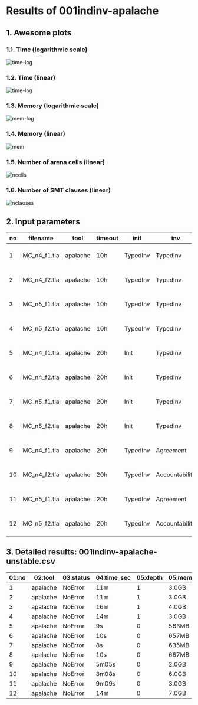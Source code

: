 # Results of 001indinv-apalache


## 1. Awesome plots

### 1.1. Time (logarithmic scale)

![time-log](001indinv-apalache-time-log.svg "Time Log")

### 1.2. Time (linear)

![time-log](001indinv-apalache-time.svg "Time Log")

### 1.3. Memory (logarithmic scale)

![mem-log](001indinv-apalache-mem-log.svg "Memory Log")

### 1.4. Memory (linear)

![mem](001indinv-apalache-mem.svg "Memory Log")

### 1.5. Number of arena cells (linear)

![ncells](001indinv-apalache-ncells.svg "Number of arena cells")

### 1.6. Number of SMT clauses (linear)

![nclauses](001indinv-apalache-nclauses.svg "Number of SMT clauses")

## 2. Input parameters

no  |  filename      |  tool      |  timeout  |  init      |  inv             |  next  |  args
----|----------------|------------|-----------|------------|------------------|--------|------------------------------
1   |  MC_n4_f1.tla  |  apalache  |  10h      |  TypedInv  |  TypedInv        |        |  --length=1 --cinit=ConstInit
2   |  MC_n4_f2.tla  |  apalache  |  10h      |  TypedInv  |  TypedInv        |        |  --length=1 --cinit=ConstInit
3   |  MC_n5_f1.tla  |  apalache  |  10h      |  TypedInv  |  TypedInv        |        |  --length=1 --cinit=ConstInit
4   |  MC_n5_f2.tla  |  apalache  |  10h      |  TypedInv  |  TypedInv        |        |  --length=1 --cinit=ConstInit
5   |  MC_n4_f1.tla  |  apalache  |  20h      |  Init      |  TypedInv        |        |  --length=0 --cinit=ConstInit
6   |  MC_n4_f2.tla  |  apalache  |  20h      |  Init      |  TypedInv        |        |  --length=0 --cinit=ConstInit
7   |  MC_n5_f1.tla  |  apalache  |  20h      |  Init      |  TypedInv        |        |  --length=0 --cinit=ConstInit
8   |  MC_n5_f2.tla  |  apalache  |  20h      |  Init      |  TypedInv        |        |  --length=0 --cinit=ConstInit
9   |  MC_n4_f1.tla  |  apalache  |  20h      |  TypedInv  |  Agreement       |        |  --length=0 --cinit=ConstInit
10  |  MC_n4_f2.tla  |  apalache  |  20h      |  TypedInv  |  Accountability  |        |  --length=0 --cinit=ConstInit
11  |  MC_n5_f1.tla  |  apalache  |  20h      |  TypedInv  |  Agreement       |        |  --length=0 --cinit=ConstInit
12  |  MC_n5_f2.tla  |  apalache  |  20h      |  TypedInv  |  Accountability  |        |  --length=0 --cinit=ConstInit

## 3. Detailed results: 001indinv-apalache-unstable.csv

01:no  |  02:tool   |  03:status  |  04:time_sec  |  05:depth  |  05:mem_kb  |  10:ninit_trans  |  11:ninit_trans  |  12:ncells  |  13:nclauses  |  14:navg_clause_len
-------|------------|-------------|---------------|------------|-------------|------------------|------------------|-------------|---------------|--------------------
1      |  apalache  |  NoError    |  11m          |  1         |  3.0GB      |  0               |  0               |  217K       |  1.0M         |  89
2      |  apalache  |  NoError    |  11m          |  1         |  3.0GB      |  0               |  0               |  207K       |  1.0M         |  88
3      |  apalache  |  NoError    |  16m          |  1         |  4.0GB      |  0               |  0               |  311K       |  2.0M         |  101
4      |  apalache  |  NoError    |  14m          |  1         |  3.0GB      |  0               |  0               |  290K       |  1.0M         |  103
5      |  apalache  |  NoError    |  9s           |  0         |  563MB      |  0               |  0               |  2.0K       |  14K          |  42
6      |  apalache  |  NoError    |  10s          |  0         |  657MB      |  0               |  0               |  2.0K       |  28K          |  43
7      |  apalache  |  NoError    |  8s           |  0         |  635MB      |  0               |  0               |  2.0K       |  17K          |  44
8      |  apalache  |  NoError    |  10s          |  0         |  667MB      |  0               |  0               |  3.0K       |  32K          |  45
9      |  apalache  |  NoError    |  5m05s        |  0         |  2.0GB      |  0               |  0               |  196K       |  889K         |  108
10     |  apalache  |  NoError    |  8m08s        |  0         |  6.0GB      |  0               |  0               |  2.0M       |  3.0M         |  34
11     |  apalache  |  NoError    |  9m09s        |  0         |  3.0GB      |  0               |  0               |  284K       |  1.0M         |  128
12     |  apalache  |  NoError    |  14m          |  0         |  7.0GB      |  0               |  0               |  4.0M       |  5.0M         |  38
